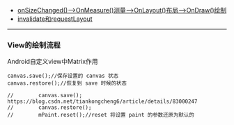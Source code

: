 - [onSizeChanged()—>OnMeasure()测量—>OnLayout()布局—>OnDraw()绘制](#draw)
- [invalidate和requestLayout](#invalidate)


-------------------------

### <span id = "draw">View的绘制流程</span>

Android自定义view中Matrix作用
```
canvas.save();//保存设置的 canvas 状态
canvas.restore();//恢复到 save 时候的状态
```
```
//        canvas.save();  https://blog.csdn.net/tiankongcheng6/article/details/83000247
//        canvas.restore();
//        mPaint.reset();//reset 将设置 paint 的参数还原为默认的
```